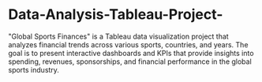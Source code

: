 # Data-Analysis-Tableau-Project-
 "Global Sports Finances" is a Tableau data visualization project that analyzes financial trends across various sports, countries, and years. The goal is to present interactive dashboards and KPIs that provide insights into spending, revenues, sponsorships, and financial performance in the global sports industry.
